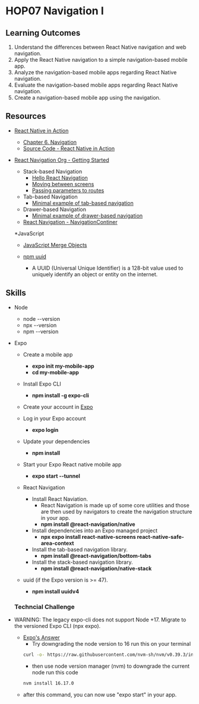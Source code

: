 # HOP07 Navigation I
##  Learning Outcomes
1. Understand the differences between React Native navigation and web navigation.
2. Apply the React Native navigation to a simple navigation-based mobile app.
3. Analyze the navigation-based mobile apps regarding React Native navigation.
4. Evaluate the navigation-based mobile apps regarding React Native navigation.
5. Create a navigation-based mobile app using the navigation.

## Resources
* [React Native in Action](https://learning.oreilly.com/library/view/react-native-in/9781617294051/?sso_link=yes&sso_link_from=cityu-seattle)
    * [Chapter 6. Navigation](https://learning.oreilly.com/library/view/react-native-in/9781617294051/c06.xhtml)
    * [Source Code - React Native in Action](https://github.com/dabit3/react-native-in-action)
    
* [React Navigation Org - Getting Started](https://reactnavigation.org/)
    * Stack-based Navigation
      * [Hello React Navigation](https://reactnavigation.org/docs/hello-react-navigation)
      * [Moving between screens](https://reactnavigation.org/docs/navigating)
      * [Passing parameters to routes](https://reactnavigation.org/docs/params)
    * Tab-based Navigation
      * [Minimal example of tab-based navigation](https://reactnavigation.org/docs/tab-based-navigation#minimal-example-of-tab-based-navigation)
    * Drawer-based Navigation
      * [Minimal example of drawer-based navigation](https://reactnavigation.org/docs/drawer-based-navigation#minimal-example-of-drawer-based-navigation)
    * [React Navigation - NavigationContiner](https://reactnavigation.org/docs/navigation-container/)

  *JavaScript
    * [JavaScript Merge Objects](https://www.scaler.com/topics/javascript-merge-objects/)

  * [npm uuid](https://www.npmjs.com/package/uuidv4)
    * A UUID (Universal Unique Identifier) is a 128-bit value used to uniquely identify an object or entity on the internet.


## Skills
* Node
  * node --version
  * npx --version
  * npm --version
* Expo
  * Create a mobile app
    * **expo init my-mobile-app**
    * **cd my-mobile-app**
  * Install Expo CLI
    * **npm install -g expo-cli**
  * Create your account in [Expo](https://expo.dev/)
  * Log in your Expo account
    * **expo login**
  * Update your dependencies
    * **npm install**
  * Start your Expo React native mobile app
     * **expo start --tunnel**

  * React Navigation
    * Install React Naviation.
      * React Navigation is made up of some core utilities and those are then used by navigators to create the navigation structure in your app.
      * **npm install @react-navigation/native**
    * Install dependencies into an Expo managed project
      * **npx expo install react-native-screens react-native-safe-area-context**
    * Install the tab-based navigation library.
      * **npm install @react-navigation/bottom-tabs**
    * Install the stack-based navigation library.
      * **npm install @react-navigation/native-stack**
  * uuid (if the Expo version is  >= 47). 
    * **npm install uuidv4**
  
  ### Techncial Challenge
* WARNING: The legacy expo-cli does not support Node +17. Migrate to the versioned Expo CLI (npx expo).
  * [Expo's Answer](https://github.com/expo/expo/issues/21026)
    * Try downgrading the node version to 16 run this on your terminal
    ```sh
    curl -o- https://raw.githubusercontent.com/nvm-sh/nvm/v0.39.3/install.sh | bash
    ```
    * then use node version manager (nvm) to downgrade the current node run this code
    ```sh
    nvm install 16.17.0
    ```
   * after this command, you can now use "expo start" in your app.
    
